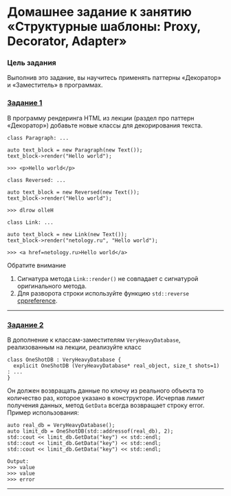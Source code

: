 # Домашнее задание к занятию «Структурные шаблоны: Proxy, Decorator, Adapter»

### Цель задания
Выполнив это задание, вы научитесь применять паттерны «Декоратор» и «Заместитель» в программах.

### [Задание 1](Decorator)

В программу рендеринга HTML из лекции (раздел про паттерн «Декоратор») добавьте новые классы для декорирования текста.
```
class Paragraph: ...

auto text_block = new Paragraph(new Text());
text_block->render("Hello world");

>>> <p>Hello world</p>
```

```
class Reversed: ...

auto text_block = new Reversed(new Text());
text_block->render("Hello world");

>>> dlrow olleH
```

```
class Link: ...

auto text_block = new Link(new Text());
text_block->render("netology.ru", "Hello world");

>>> <a href=netology.ru>Hello world</a>
```

Обратите внимание

1. Сигнатура метода `Link::render()` не совпадает с сигнатурой оригинального метода.
2. Для разворота строки используйте функцию `std::reverse` [cppreference](https://en.cppreference.com/w/cpp/algorithm/reverse).

------

### [Задание 2](VeryHeavyDatabase)

В дополнение к классам-заместителям `VeryHeavyDatabase`, реализованным на лекции, реализуйте класс
```
class OneShotDB : VeryHeavyDatabase {
  explicit OneShotDB (VeryHeavyDatabase* real_object, size_t shots=1) : ...
}
```
Он должен возвращать данные по ключу из реального объекта то количество раз, которое указано в конструкторе.
Исчерпав лимит получения данных, метод `GetData` всегда возвращает строку error.
Пример использования:
```
auto real_db = VeryHeavyDatabase();
auto limit_db = OneShotDB(std::addressof(real_db), 2);
std::cout << limit_db.GetData("key") << std::endl;
std::cout << limit_db.GetData("key") << std::endl;
std::cout << limit_db.GetData("key") << std::endl;

Output:
>>> value
>>> value
>>> error
```

------
